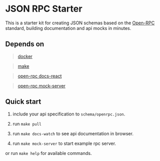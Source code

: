 # JSON RPC Starter

This is a starter kit for creating JSON schemas based on the [Open-RPC](https://open-rpc.org/) standard, building documentation and api mocks in minutes.

## Depends on

> [docker](https://www.docker.com/)

> [make](https://www.gnu.org/software/make/manual/make.html)

> [open-rpc docs-react](https://github.com/open-rpc/docs-react)

> [open-rpc mock-server](https://github.com/open-rpc/mock-server)

## Quick start

1. include your api specification to `schema/openrpc.json`.

2. run `make pull`

3. run `make docs-watch` to see api documentation in browser.

4. run `make mock-server` to start example rpc server.

or run `make help` for available commands.
